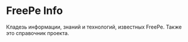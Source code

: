 # FreePe Info

Кладезь информации, знаний и технологий, известных FreePe. Также это справочник проекта.